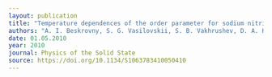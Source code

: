 ```yaml
---
layout: publication
title: "Temperature dependences of the order parameter for sodium nitrite embedded into porous glasses and opals"
authors: "A. I. Beskrovny, S. G. Vasilovskii, S. B. Vakhrushev, D. A. Kurdyukov, O. I. Zvorykina, A. A. Naberezhnov, N. M. Okuneva, M. Tovar, E. Rysiakiewicz-Pasek & P. Jagus"
date: 01.05.2010
year: 2010
journal: Physics of the Solid State
source: https://doi.org/10.1134/S1063783410050410
---
```


